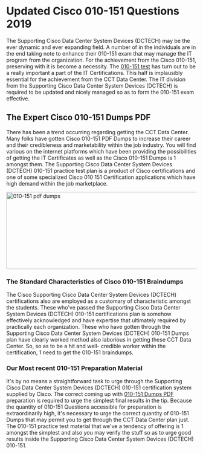 <h1><strong>Updated Cisco 010-151 Questions 2019</strong></h1>
<p>The Supporting Cisco Data Center System Devices (DCTECH) may be the ever dynamic and ever expanding field. A number of in the individuals are in the end taking note to enhance their 010-151 exam that may manage the IT program from the organization. For the achievement from the Cisco 010-151, preserving with it is become a necessity. The <a href="https://www.securedumps.com/010-151-cheat-sheet.html">010-151 test</a> has turn out to be a really important a part of the IT Certifications. This half is implausibly essential for the achievement from the CCT Data Center. The IT division from the Supporting Cisco Data Center System Devices (DCTECH) is required to be updated and nicely managed so as to form the 010-151 exam effective.</p>
<h2><strong>The Expert Cisco 010-151 Dumps PDF</strong></h2>
<p>There has been a trend occurring regarding getting the CCT Data Center. Many folks have gotten Cisco 010-151 PDF Dumps to increase their career and their credibleness and marketability within the job industry. You will find various on the internet platforms which have been providing the possibilities of getting the IT Certificates as well as the Cisco 010-151 Dumps is 1 amongst them. The Supporting Cisco Data Center System Devices (DCTECH) 010-151 practice test plan is a product of Cisco certifications and one of some specialized Cisco 010 151 Certification applications which have high demand within the job marketplace.</p>
<p><a href="https://www.securedumps.com/010-151-cheat-sheet.html"><img src="https://i.imgur.com/LkNlujf.jpg" alt="010-151 pdf dumps" width="550" height="204" /></a></p>
<h3><strong>The Standard Characteristics of Cisco 010-151 Braindumps</strong></h3>
<p>The Cisco Supporting Cisco Data Center System Devices (DCTECH) certifications also are employed as a customary of characteristic amongst the students. These who've passed the Supporting Cisco Data Center System Devices (DCTECH) 010-151 certifications plan is somehow effectively acknowledged and have expertise that ultimately required by practically each organization. These who have gotten through the Supporting Cisco Data Center System Devices (DCTECH) 010-151 Dumps plan have clearly worked method also laborious in getting these CCT Data Center. So, so as to be a hit and well- credible worker within the certification, 1 need to get the 010-151 braindumps.</p>
<h3><strong>Our Most recent 010-151 Preparation Material</strong></h3>
<p>It's by no means a straightforward task to urge through the Supporting Cisco Data Center System Devices (DCTECH) 010-151 certification system supplied by Cisco. The correct coming up with <a href="https://www.securedumps.com/010-151-cheat-sheet.html">010-151 Dumps PDF</a> preparation is required to urge the simplest final results in the tip. Because the quantity of 010-151 Questions accessible for preparation is extraordinarily high, it's necessary to urge the correct quantity of 010-151 Dumps that may permit you to get through the CCT Data Center plan just. The 010-151 practice test material that we've a tendency of offering is 1 amongst the simplest and also you may verify the stuff so as to urge good results inside the Supporting Cisco Data Center System Devices (DCTECH) 010-151.</p>
